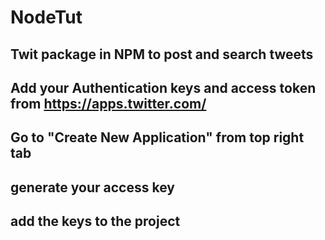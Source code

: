 # NodeTut
## Twit package in NPM to post and search tweets
## Add your Authentication keys and access token from https://apps.twitter.com/
## Go to "Create New Application" from top right tab
## generate your access key
## add the keys to the project
